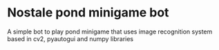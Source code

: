 # Nostale pond minigame bot

A simple bot to play pond minigame that uses image recognition system based in cv2, pyautogui and numpy libraries
